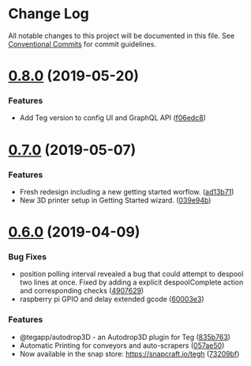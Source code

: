 # Change Log

All notable changes to this project will be documented in this file.
See [Conventional Commits](https://conventionalcommits.org) for commit guidelines.

# [0.8.0](https://github.com/tegh/tegh-host-posix/compare/v0.7.0...v0.8.0) (2019-05-20)


### Features

* Add Teg version to config UI and GraphQL API ([f06edc8](https://github.com/tegh/tegh-host-posix/commit/f06edc8))





# [0.7.0](https://github.com/tegh/tegh-host-posix/compare/v0.6.0...v0.7.0) (2019-05-07)


### Features

* Fresh redesign including a new getting started worflow. ([ad13b71](https://github.com/tegh/tegh-host-posix/commit/ad13b71))
* New 3D printer setup in Getting Started wizard. ([039e94b](https://github.com/tegh/tegh-host-posix/commit/039e94b))





# [0.6.0](https://github.com/tegh/tegh-host-posix/compare/v0.5.10...v0.6.0) (2019-04-09)


### Bug Fixes

* position polling interval revealed a bug that could attempt to despool two lines at once. Fixed by adding a explicit despoolComplete action and corresponding checks ([4907629](https://github.com/tegh/tegh-host-posix/commit/4907629))
* raspberry pi GPIO and delay extended gcode ([60003e3](https://github.com/tegh/tegh-host-posix/commit/60003e3))


### Features

* @tegapp/autodrop3D - an Autodrop3D plugin for Teg ([835b763](https://github.com/tegh/tegh-host-posix/commit/835b763))
* Automatic Printing for conveyors and auto-scrapers ([057ae50](https://github.com/tegh/tegh-host-posix/commit/057ae50))
* Now available in the snap store: https://snapcraft.io/tegh ([73209bf](https://github.com/tegh/tegh-host-posix/commit/73209bf))
